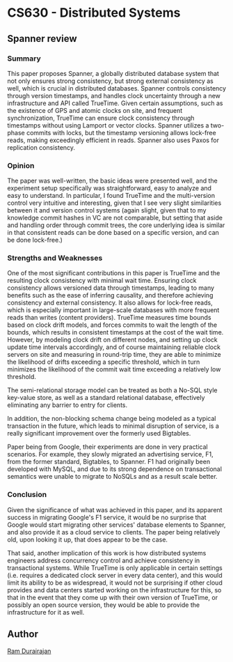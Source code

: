# CS630 - Distributed Systems
## Spanner review

### Summary
This paper proposes Spanner, a globally distributed database system that not only ensures strong consistency, but strong 
external consistency as well, which is crucial in distributed databases. Spanner controls consistency through version
timestamps, and handles clock uncertainty through a new infrastructure and API called TrueTime. Given certain assumptions, such
as the existence of GPS and atomic clocks on site, and frequent synchronization, TrueTime can ensure clock consistency through
timestamps without using Lamport or vector clocks. Spanner utilizes a two-phase commits with locks, but the timestamp versioning
allows lock-free reads, making exceedingly efficient in reads.
Spanner also uses Paxos for replication consistency.

### Opinion
The paper was well-written, the basic ideas were presented well, and the experiment setup specifically was straightforward, easy
to analyze and easy to understand.
In particular, I found TrueTime and the multi-version control very intuitive and interesting, given that I see very slight 
similarities between it and version control systems (again slight, given that to my knowledge commit hashes in VC are not
comparable, but setting that aside and handling order through commit trees, the core underlying idea is similar in that
consistent reads can be done based on a specific version, and can be done lock-free.)

### Strengths and Weaknesses
One of the most significant contributions in this paper is TrueTime and the resulting clock consistency with minimal wait time.
Ensuring clock consistency allows versioned data through timestamps, leading to many benefits such as the ease of inferring 
causality, and therefore achieving consistency and external consistency. It also allows for lock-free reads, which is
especially important in large-scale databases with more frequent reads than writes (content providers).
TrueTime measures time bounds based on clock drift models, and forces commits to wait the length of the bounds, which results in
consistent timestamps at the cost of the wait time.
However, by modeling clock drift on different nodes, and setting up clock update time intervals accordingly, and of course
maintaining reliable clock servers on site and measuring in round-trip time, they are able to minimize the likelihood of 
drifts exceeding a specific threshold, which in turn minimizes the likelihood of the commit wait time exceeding a relatively low
threshold.

The semi-relational storage model can be treated as both a No-SQL style key-value store, as well as a standard relational
database, effectively eliminating any barrier to entry for clients.

In addition, the non-blocking schema change being modeled as a typical transaction in the future, which leads to minimal
disruption of service, is a really significant improvement over the formerly used Bigtables.

Paper being from Google, their experiments are done in very practical scenarios. For example, they slowly migrated an
advertising service, F1, from the former standard, Bigtables, to Spanner.
F1 had originally been developed with MySQL, and due to its strong dependence on transactional semantics were unable to migrate
to NoSQLs and as a result scale better. 

### Conclusion
Given the significance of what was achieved in this paper, and its apparent success in migrating Google's F1 service, it would
be no surprise that Google would start migrating other services' database elements to Spanner, and also provide it as a cloud
service to clients. The paper being relatively old, upon looking it up, that does appear to be the case.

That said, another implication of this work is how distributed systems engineers address concurrency control and achieve
consistency in transactional systems. While TrueTime is only applicable in certain settings (i.e. requires a dedicated clock
server in every data center), and this would limit its ability to be as widespread, it would not be surprising if other cloud
provides and data centers started working on the infrastructure for this, so that in the event that they come up with their own
version of TrueTime, or possibly an open source version, they would be able to provide the infrastructure for it as well.

## Author
[Ram Durairajan](https://ix.cs.uoregon.edu/~ram/)
